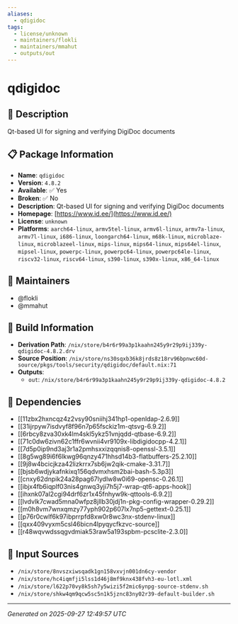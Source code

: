 ```yaml
---
aliases:
  - qdigidoc
tags:
  - license/unknown
  - maintainers/flokli
  - maintainers/mmahut
  - outputs/out
---
```


# qdigidoc

## 📝 Description

Qt-based UI for signing and verifying DigiDoc documents

## 📋 Package Information

- **Name**: `qdigidoc`
- **Version**: `4.8.2`
- **Available**: ✅ Yes
- **Broken**: ✅ No
- **Description**: Qt-based UI for signing and verifying DigiDoc documents
- **Homepage**: [https://www.id.ee/](https://www.id.ee/)
- **License**: `unknown`
- **Platforms**: `aarch64-linux`, `armv5tel-linux`, `armv6l-linux`, `armv7a-linux`, `armv7l-linux`, `i686-linux`, `loongarch64-linux`, `m68k-linux`, `microblaze-linux`, `microblazeel-linux`, `mips-linux`, `mips64-linux`, `mips64el-linux`, `mipsel-linux`, `powerpc-linux`, `powerpc64-linux`, `powerpc64le-linux`, `riscv32-linux`, `riscv64-linux`, `s390-linux`, `s390x-linux`, `x86_64-linux`
## 👥 Maintainers

- @flokli
- @mmahut


## 🔧 Build Information

- **Derivation Path**: `/nix/store/b4r6r99a3p1kaahn245y9r29p9ij339y-qdigidoc-4.8.2.drv`
- **Source Position**: `/nix/store/ns30sqxb36k8jrds8z18rv96bpnwc60d-source/pkgs/tools/security/qdigidoc/default.nix:71`
- **Outputs**:
  - `out`:  `/nix/store/b4r6r99a3p1kaahn245y9r29p9ij339y-qdigidoc-4.8.2`

## 🔗 Dependencies

- [[11zbx2hxncqz4z2vsy90sniihj341hp1-openldap-2.6.9]]
- [[31ijrpyw7isdvyf8f96n7p65fsckiz1m-qtsvg-6.9.2]]
- [[6rbcy8zva30xk4lm4skl5ykz51vnjqdd-qtbase-6.9.2]]
- [[71c0dw6zivn62c1ffr6wvnii4vr9109x-libdigidocpp-4.2.1]]
- [[7d5p0ip9nd3aj3r1a2pmhsxxizqqnis8-openssl-3.5.1]]
- [[8g5wg89i6f6lkwg96qnzy471hhsd14b3-flatbuffers-25.2.10]]
- [[9j8w4bcicjkza42lizkrrx7sb6jw2qik-cmake-3.31.7]]
- [[bjsb6wdjykafnkixq156qdvmxhsm2bai-bash-5.3p3]]
- [[cnxy62dnpik24a28pag67lydlw8w0i69-opensc-0.26.1]]
- [[ibjx4fb6iqplf03nis4gnwq3yji7h5j7-wrap-qt6-apps-hook]]
- [[ihxnk07al2cgi94drf6zr1x45fnhyw9k-qttools-6.9.2]]
- [[lvdvlk7cwad5mna0wfpz8jllb30jdj1n-pkg-config-wrapper-0.29.2]]
- [[m0h8vm7wnxqmzy77yph902p607lx7np5-gettext-0.25.1]]
- [[p76r0cwlf6k97ibprrpfd8xw0r8wc3nx-stdenv-linux]]
- [[qxx409vyxm5csl46bicn4lpyqycfkzvc-source]]
- [[r48wqvwdssqgvdmiak53raw5a193spbm-pcsclite-2.3.0]]

## 📁 Input Sources

- `/nix/store/8nvszxiwsqadk1gn158vxvjn001dn6cy-vendor`
- `/nix/store/hc4iqmfji5lss1d46j8mf9knx438fvh3-eu-lotl.xml`
- `/nix/store/l622p70vy8k5sh7y5wizi5f2mic6ynpg-source-stdenv.sh`
- `/nix/store/shkw4qm9qcw5sc5n1k5jznc83ny02r39-default-builder.sh`

---
*Generated on 2025-09-27 12:49:57 UTC*
